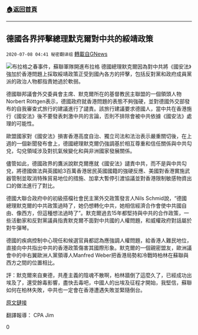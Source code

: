 ###  [:house:返回首頁](https://github.com/ourhimalayas/txt)
---

## 德國各界抨擊總理默克爾對中共的綏靖政策
`2020-07-08 04:41 秘密翻译组` [轉載自GNews](https://gnews.org/zh-hant/257440/)

![](https://s3.amazonaws.com/gnews-media-offload/wp-content/uploads/2020/07/08043542/1-26.png)布拉格之春事件，蘇聯軍隊開進布拉格
德國總理默克爾因為對中共將《國安法》強加於香港問題上採取綏靖政策正受到國內各方的抨擊，包括反對黨和政府成員黨派的政治人物都指責她過於軟弱。

德國聯邦議會外交委員會主席、默克爾所在的基督教民主聯盟的一個領頭人物Norbert Röttgen表示，德國政府就香港問題的表態不夠強硬，並對德國外交部發布的自我審查式旅行的建議進行了譴責。該旅行建議要求德國人，當中共在香港施行《國安法》後不要發表刺激中共的言論，否則不排除會被中共依據《國安法》處理的可能性。

歐盟國家對《國安法》損害香港高度自治、獨立司法和法治表示嚴重關切後，在上週的一個新聞發布會上，德國總理默克爾仍強調基於相互尊重和信任關係與中共勾兌，勾兌領域涉及對抗氣候變化和與非洲國家發展關係。

儘管如此，德國政界的鷹派說默克爾應就《國安法》譴責中共，而不是與中共勾兌，將德國做法與英國給3百萬香港居民英國國籍的強硬反應、美國對香港實施武器管制並取消特殊貿易地位的措施、加拿大暫停引渡協議並對香港限制敏感物資出口的做法進行了對比。

德國大聯合政府中的初級搭檔社會民主黨外交政策發言人Nils Schmid說，“德國總理默克爾的中共政策過時了，她仍想轉化中共，她相信經濟合作會使中共國自由、像西方，但這種想法過時了”。默克爾過去15年都堅持與中共的合作政策，一些活動家和反對黨議員指責默克爾不面對中共國的人權問題，和威權政府對話屬於對牛彈琴。

德國的疾病控制中心現任和候選官員都認為應強調人權問題，給香港人難民地位，直接向中共指出中共的香港政策傷害其國際形象。默克爾的一個親密盟友，歐洲議會中的中右翼歐洲人黨領導人Manfred Weber把香港局勢和冷戰時柏林在蘇聯與西方之間的位置相比。

評：默克爾來自東德，共產主義的陰魂不散啊，柏林牆倒了這麼久了，已經成功出埃及了，還受餘毒影響，盡快去毒吧，中國人的出埃及征程才開始，我堅信，蘇聯如何在柏林失敗，中共也一定會在香港遭遇失敗並緊隨倒台。

[原文鏈接](https://www.ft.com/content/bf1adef9-a681-48c0-99b8-f551e7a5b66d)

翻譯報導： CPA Jim

0
